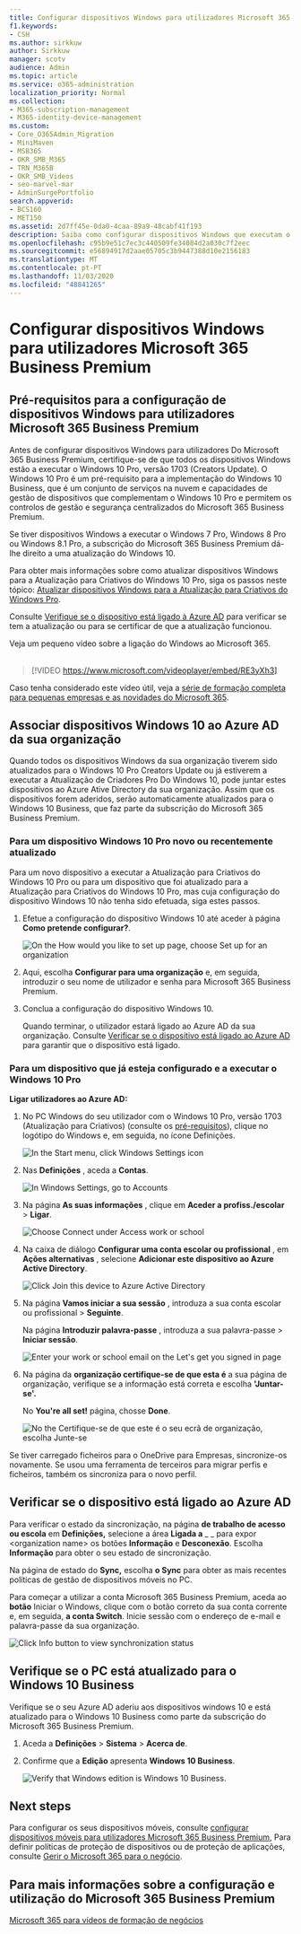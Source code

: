 ```yaml
---
title: Configurar dispositivos Windows para utilizadores Microsoft 365 Business Premium
f1.keywords:
- CSH
ms.author: sirkkuw
author: Sirkkuw
manager: scotv
audience: Admin
ms.topic: article
ms.service: o365-administration
localization_priority: Normal
ms.collection:
- M365-subscription-management
- M365-identity-device-management
ms.custom:
- Core_O365Admin_Migration
- MiniMaven
- MSB365
- OKR_SMB_M365
- TRN_M365B
- OKR_SMB_Videos
- seo-marvel-mar
- AdminSurgePortfolio
search.appverid:
- BCS160
- MET150
ms.assetid: 2d7ff45e-0da0-4caa-89a9-48cabf41f193
description: Saiba como configurar dispositivos Windows que executam o Windows 10 Pro para utilizadores Do Microsoft 365 Business Premium, permitindo controlos de gestão e segurança centralizados.
ms.openlocfilehash: c95b9e51c7ec3c440509fe34084d2a030c7f2eec
ms.sourcegitcommit: e56894917d2aae05705c3b9447388d10e2156183
ms.translationtype: MT
ms.contentlocale: pt-PT
ms.lasthandoff: 11/03/2020
ms.locfileid: "48841265"
---
```

# <a name="set-up-windows-devices-for-microsoft-365-business-premium-users"></a>Configurar dispositivos Windows para utilizadores Microsoft 365 Business Premium

## <a name="prerequisites-for-setting-up-windows-devices-for-microsoft-365-business-premium-users"></a>Pré-requisitos para a configuração de dispositivos Windows para utilizadores Microsoft 365 Business Premium

Antes de configurar dispositivos Windows para utilizadores Do Microsoft 365 Business Premium, certifique-se de que todos os dispositivos Windows estão a executar o Windows 10 Pro, versão 1703 (Creators Update). O Windows 10 Pro é um pré-requisito para a implementação do Windows 10 Business, que é um conjunto de serviços na nuvem e capacidades de gestão de dispositivos que complementam o Windows 10 Pro e permitem os controlos de gestão e segurança centralizados do Microsoft 365 Business Premium.
  
Se tiver dispositivos Windows a executar o Windows 7 Pro, Windows 8 Pro ou Windows 8.1 Pro, a subscrição do Microsoft 365 Business Premium dá-lhe direito a uma atualização do Windows 10.
  
Para obter mais informações sobre como atualizar dispositivos Windows para a Atualização para Criativos do Windows 10 Pro, siga os passos neste tópico: [Atualizar dispositivos Windows para a Atualização para Criativos do Windows Pro](upgrade-to-windows-pro-creators-update.md).
  
Consulte [Verifique se o dispositivo está ligado à Azure AD](#verify-the-device-is-connected-to-azure-ad) para verificar se tem a atualização ou para se certificar de que a atualização funcionou.

Veja um pequeno vídeo sobre a ligação do Windows ao Microsoft 365.<br><br>

> [!VIDEO https://www.microsoft.com/videoplayer/embed/RE3yXh3] 

Caso tenha considerado este vídeo útil, veja a [série de formação completa para pequenas empresas e as novidades do Microsoft 365](https://support.microsoft.com/office/6ab4bbcd-79cf-4000-a0bd-d42ce4d12816).
  
## <a name="join-windows-10-devices-to-your-organizations-azure-ad"></a>Associar dispositivos Windows 10 ao Azure AD da sua organização

Quando todos os dispositivos Windows da sua organização tiverem sido atualizados para o Windows 10 Pro Creators Update ou já estiverem a executar a Atualização de Criadores Pro Do Windows 10, pode juntar estes dispositivos ao Azure Ative Directory da sua organização. Assim que os dispositivos forem aderidos, serão automaticamente atualizados para o Windows 10 Business, que faz parte da subscrição do Microsoft 365 Business Premium.
  
### <a name="for-a-brand-new-or-newly-upgraded-windows-10-pro-device"></a>Para um dispositivo Windows 10 Pro novo ou recentemente atualizado

Para um novo dispositivo a executar a Atualização para Criativos do Windows 10 Pro ou para um dispositivo que foi atualizado para a Atualização para Criativos do Windows 10 Pro, mas cuja configuração do dispositivo Windows 10 não tenha sido efetuada, siga estes passos.
  
1. Efetue a configuração do dispositivo Windows 10 até aceder à página **Como pretende configurar?**. 
    
    ![On the How would you like to set up page, choose Set up for an organization](../media/1b0b2dba-00bb-4a99-a729-441479220cb7.png)
  
2. Aqui, escolha **Configurar para uma organização** e, em seguida, introduzir o seu nome de utilizador e senha para Microsoft 365 Business Premium. 
    
3. Conclua a configuração do dispositivo Windows 10.
    
   Quando terminar, o utilizador estará ligado ao Azure AD da sua organização. Consulte [Verificar se o dispositivo está ligado ao Azure AD](#verify-the-device-is-connected-to-azure-ad) para garantir que o dispositivo está ligado. 
  
### <a name="for-a-device-already-set-up-and-running-windows-10-pro"></a>Para um dispositivo que já esteja configurado e a executar o Windows 10 Pro

 **Ligar utilizadores ao Azure AD:**
  
1. No PC Windows do seu utilizador com o Windows 10 Pro, versão 1703 (Atualização para Criativos) (consulte os [pré-requisitos](pre-requisites-for-data-protection.md)), clique no logótipo do Windows e, em seguida, no ícone Definições.
  
   ![In the Start menu, click Windows Settings icon](../media/74e1ce9a-1554-4761-beb9-330b176e9b9d.png)
  
2. Nas **Definições** , aceda a **Contas**.
  
   ![In Windows Settings, go to Accounts](../media/472fd688-d111-4788-9fbb-56a00fbdc24d.png)
  
3. Na página **As suas informações** , clique em **Aceder a profiss./escolar** \> **Ligar**.
  
   ![Choose Connect under Access work or school](../media/af3a4e3f-f9b9-4969-b3e2-4ef99308090c.png)
  
4. Na caixa de diálogo **Configurar uma conta escolar ou profissional** , em **Ações alternativas** , selecione **Adicionar este dispositivo ao Azure Active Directory**.
  
   ![Click Join this device to Azure Active Directory](../media/fb709a1b-05a9-4750-9cb9-e097f4412cba.png)
  
5. Na página **Vamos iniciar a sua sessão** , introduza a sua conta escolar ou profissional \> **Seguinte**.
  
   Na página **Introduzir palavra-passe** , introduza a sua palavra-passe \> **Iniciar sessão**.
  
   ![Enter your work or school email on the Let's get you signed in page](../media/f70eb148-b1d2-4ba3-be38-7317eaf0321a.png)
  
6. Na página da **organização certifique-se de que esta é** a sua página de organização, verifique se a informação está correta e escolha **'Juntar-se'.**
  
   No **You're all set!** página, chosse **Done**.
  
   ![No the Certifique-se de que este é o seu ecrã de organização, escolha Junte-se](../media/c749c0a2-5191-4347-a451-c062682aa1fb.png)
  
Se tiver carregado ficheiros para o OneDrive para Empresas, sincronize-os novamente. Se usou uma ferramenta de terceiros para migrar perfis e ficheiros, também os sincroniza para o novo perfil.
  
## <a name="verify-the-device-is-connected-to-azure-ad"></a>Verificar se o dispositivo está ligado ao Azure AD

Para verificar o estado da sincronização, na página **de trabalho de acesso ou escola** em **Definições,** selecione a área **Ligada a** _ _ para expor \<organization name\> os botões **Informação** e **Desconexão**. Escolha **Informação** para obter o seu estado de sincronização. 
  
Na página de estado do **Sync,** escolha **o Sync** para obter as mais recentes políticas de gestão de dispositivos móveis no PC.
  
Para começar a utilizar a conta Microsoft 365 Business Premium, aceda ao **botão** Iniciar o Windows, clique com o botão correto da sua conta corrente e, em seguida, **a conta Switch**. Inicie sessão com o endereço de e-mail e palavra-passe da sua organização.
  
![Click Info button to view synchronization status](../media/818f7043-adbf-402a-844a-59d50034911d.png)
  
## <a name="verify-the-pc-is-upgraded-to-windows-10-business"></a>Verifique se o PC está atualizado para o Windows 10 Business

Verifique se o seu Azure AD aderiu aos dispositivos windows 10 e está atualizado para o Windows 10 Business como parte da subscrição do Microsoft 365 Business Premium.
  
1. Aceda a **Definições** \> **Sistema** \> **Acerca de**.
    
2. Confirme que a **Edição** apresenta **Windows 10 Business**.
    
    ![Verify that Windows edition is Windows 10 Business.](../media/ff660fc8-d3ba-431b-89a5-f5abded96c4d.png)
  
## <a name="next-steps"></a>Next steps

Para configurar os seus dispositivos móveis, consulte [configurar dispositivos móveis para utilizadores Microsoft 365 Business Premium](set-up-mobile-devices.md), Para definir políticas de proteção de dispositivos ou de proteção de aplicações, consulte [Gerir o Microsoft 365 para o negócio](manage.md).
  
## <a name="for-more-on-setting-up-and-using-microsoft-365-business-premium"></a>Para mais informações sobre a configuração e utilização do Microsoft 365 Business Premium

[Microsoft 365 para vídeos de formação de negócios](https://support.microsoft.com/office/6ab4bbcd-79cf-4000-a0bd-d42ce4d12816)
